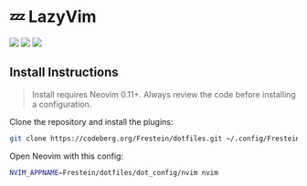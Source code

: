 # 💤 LazyVim

<a href="https://dotfyle.com/Frestein/dotfiles-dotconfig-nvim"><img src="https://dotfyle.com/Frestein/dotfiles-dotconfig-nvim/badges/plugins?style=flat" /></a>
<a href="https://dotfyle.com/Frestein/dotfiles-dotconfig-nvim"><img src="https://dotfyle.com/Frestein/dotfiles-dotconfig-nvim/badges/leaderkey?style=flat" /></a>
<a href="https://dotfyle.com/Frestein/dotfiles-dotconfig-nvim"><img src="https://dotfyle.com/Frestein/dotfiles-dotconfig-nvim/badges/plugin-manager?style=flat" /></a>

## Install Instructions

> Install requires Neovim 0.11+. Always review the code before installing a configuration.

Clone the repository and install the plugins:

```sh
git clone https://codeberg.org/Frestein/dotfiles.git ~/.config/Frestein/dotfiles
```

Open Neovim with this config:

```sh
NVIM_APPNAME=Frestein/dotfiles/dot_config/nvim nvim
```
